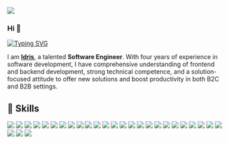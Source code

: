 [![](https://hits.seeyoufarm.com/api/count/incr/badge.svg?url=https%3A%2F%2Fgithub.com%2FIdrisAkintobi1212%2Fhit-counter)](#)

### Hi 👋

[![Typing SVG](https://readme-typing-svg.herokuapp.com?font=%22Fira+Code%22&center=true&vCenter=true&width=720&lines=%E2%9C%A8+Full+Stack+Software+Engineer+%E2%9C%A8;%3D%3E+Design+and+develop+user+interactions+on+web+pages;%3D%3E+Design+and+develop+back-end+systems;%3D%3E+Create+servers+and+databases+for+functionality;%3D%3E+Ensuring+cross-platform+optimization;%3D%3E+Design+and+develop+APIs;%3D%3E+Implement+effective+security+protocols)](#)

I am **<a href="https://idrisakintobi.github.io" target="_blank">Idris</a>**, a talented **Software Engineer**. With four years of experience in software development, I have comprehensive understanding of frontend and backend development, strong technical competence, and a solution-focused attitude to offer new solutions and boost productivity in both B2C and B2B settings.


## 🚀 Skills

[![](https://img.shields.io/badge/HTML5-E34F26?style=for-the-badge&logo=html5&logoColor=white)](#)
[![](https://img.shields.io/badge/CSS3-1572B6?style=for-the-badge&logo=css3&logoColor=white)](#)
[![](https://img.shields.io/badge/JavaScript-F7DF1E?style=for-the-badge&logo=javascript&logoColor=black)](#)
[![](https://img.shields.io/badge/TypeScript-007ACC?style=for-the-badge&logo=typescript&logoColor=white)](#)
[![](https://img.shields.io/badge/Node.js-43853D?style=for-the-badge&logo=node.js&logoColor=white)](#)
[![](https://img.shields.io/badge/Express.js-404D59?style=for-the-badge)](#)
[![](https://img.shields.io/badge/GraphQl-E10098?style=for-the-badge&logo=graphql&logoColor=white)](#)
[![](https://img.shields.io/badge/Apollo%20GraphQL-311C87?&style=for-the-badge&logo=Apollo%20GraphQL&logoColor=white)](#)
[![](https://img.shields.io/badge/React-20232A?style=for-the-badge&logo=react&logoColor=61DAFB)](#)
[![](https://img.shields.io/badge/Redux-593D88?style=for-the-badge&logo=redux&logoColor=white)](#)
[![](https://img.shields.io/badge/MySQL-00000F?style=for-the-badge&logo=mysql&logoColor=white)](#)
[![](https://img.shields.io/badge/MongoDB-4EA94B?style=for-the-badge&logo=mongodb&logoColor=white)](#)
[![](https://img.shields.io/badge/PostgreSQL-316192?style=for-the-badge&logo=postgresql&logoColor=white)](#)
[![](https://img.shields.io/badge/redis-%23DD0031.svg?&style=for-the-badge&logo=redis&logoColor=white)](#)
[![](https://img.shields.io/badge/SQLite-07405E?style=for-the-badge&logo=sqlite&logoColor=white)](#)
[![](https://img.shields.io/badge/Prisma-3982CE?style=for-the-badge&logo=Prisma&logoColor=white)](#)
[![](https://img.shields.io/badge/Sequelize-52B0E7?style=for-the-badge&logo=Sequelize&logoColor=white)](#)
[![](https://img.shields.io/badge/Docker-2CA5E0?style=for-the-badge&logo=docker&logoColor=white)](#)
[![](https://img.shields.io/badge/kubernetes-326ce5.svg?&style=for-the-badge&logo=kubernetes&logoColor=white)](#)
[![](https://img.shields.io/badge/Amazon_AWS-FF9900?style=for-the-badge&logo=amazonaws&logoColor=white)](#)
[![](https://img.shields.io/badge/Digital_Ocean-0080FF?style=for-the-badge&logo=DigitalOcean&logoColor=white)](#)
[![](https://img.shields.io/badge/Heroku-430098?style=for-the-badge&logo=heroku&logoColor=white)](#)
[![](https://img.shields.io/badge/Netlify-00C7B7?style=for-the-badge&logo=netlify&logoColor=white)](#)
[![](https://img.shields.io/badge/Vercel-000000?style=for-the-badge&logo=vercel&logoColor=white)](#)
[![](https://img.shields.io/badge/Jest-C21325?style=for-the-badge&logo=jest&logoColor=white)](#)
[![](https://img.shields.io/badge/Postman-FF6C37?style=for-the-badge&logo=Postman&logoColor=white)](#)
[![](https://img.shields.io/badge/Insomnia-5849be?style=for-the-badge&logo=Insomnia&logoColor=white)](#)
[![](https://img.shields.io/badge/Swagger-85EA2D?style=for-the-badge&logo=Swagger&logoColor=white)](#)

<!-- For buttons -->
<!-- https://github.com/alexandresanlim/Badges4-README.md-Profile#-cloud- -->
<!-- For Streak -->
<!-- https://github-readme-streak-stats.herokuapp.com/demo/ -->


<!-- [![GitHub Streak](https://github-readme-streak-stats.herokuapp.com/?user=IdrisAkintobi&theme=blue-green)](#)  -->
